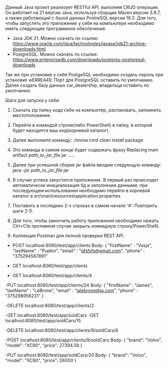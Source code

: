 Данный Java проект реализует RESTful API, выполняя CRUD операции. Он работает на 21 версии Java, используя сборщик Maven версии 3.9.7, а также работающий с базой данных PostreSQL версии 16.3.
Для того, чтобы запустить это приложение у себя на компьютере необходимо иметь следующее программное обеспечение:
- Java JDK 21. Можно скачать по ссылке:
https://www.oracle.com/java/technologies/javase/jdk21-archive-downloads.html
- PostgreSQL. Можно скачать по ссылке:
https://www.enterprisedb.com/downloads/postgres-postgresql-downloads

Так же при установке у себя PostgeSQL необходимо создать пароль при установке wERREA49. Порт для PostgreSQL оставить по умолчанию. Далее создать базу данных car_dealership, владельца оставить по умолчанию. 

Шаги для запуска у себя:
1. Скачать zip папку кода себе на компьютер, распаковать, запомнить местоположение.
2. Перейти в командой строке(либо PowerShell) в папку, в которой будет находится ваш код(корневой каталог).
3. Далее выполните команду:
   ./mvnw.cmd clean install package
5. Это команда в самом конце будет содержать фразу Replacing main artifact *path_to_jar_file*.jar .....
6. Далее при успешной сборке jar файла вводим следующую команду:
java -jar *path_to_jar_file*.jar
7. В случае успеха запустится приложение. В первый раз происходит автоматически инициализация бд и заполнение данными,
   при последующем использовании необходимо перейти в корневой каталог в src\main\resources\application.properties
8. Поставить в последних 2-х строках в самом начале '#'. Повторить шаги 2-5.
9. Для того, чтобы закончить работу приложения необходимо нажать Ctrl+C(в противном случае закрыть комнадную строку/PowerShell).

10. Коллекция Postman для полной проверки REST API.
- POST localhost:8080/test/app/clients
  Body:
  {
"firstName" : "Vasja",
"lastName" : "Pupkin",
"email" : "gfsfsfs@gmail.com",
"phone" : "375294567891"

- GET localhost:8080/test/app/clients
- GET localhost:8080/test/app/clients/4

-PUT localhost:8080/test/app/clients/24
  Body:
  {
"firstName" : "James",
"lastName" : "LeBrone",
"email" : "jalebrone@ja.com",
"phone" : "375298956231"
}

-DELETE localhost:8080/test/app/clients/2

-GET localhost:8080/test/app/soldCars
-GET localhost:8080/test/app/soldCars/15

-DELETE localhost:8080/test/app/clients/9/soldCars/6

-POST localhost:8080/test/app/clients/9/soldCars
Body:
{
            "brand": "Volvo",
            "model": "XC90",
            "price": 27394.58
}

-PUT localhost:8080/test/app/soldCars/20
Body:
{
    "brand": "Volvo",
    "model": "XC90",
    "price": 26000
}

       
